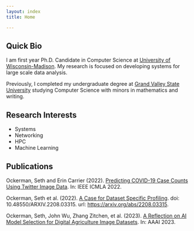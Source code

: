 ```yaml
---
layout: index
title: Home

---
```


## Quick Bio 
I am first year Ph.D. Candidate in Computer Science at [University of Wisconsin-Madison](https://www.cs.wisc.edu/). My research is focused on developing systems for large scale data analysis. 

Previously, I completed my undergraduate degree at [Grand Valley State University](https://www.gvsu.edu/) studying Computer Science with minors in mathematics and writing.


## Research Interests
* Systems
* Networking
* HPC
* Machine Learning


## Publications
Ockerman, Seth and Erin Carrier (2022). [Predicting COVID-19 Case Counts Using Twitter Image Data](https://ieeexplore.ieee.org/stamp/stamp.jsp?arnumber=10068950). In: IEEE ICMLA 2022.


Ockerman, Seth et al. (2022). [A Case for Dataset Specific Profiling](https://arxiv.org/abs/2208.03315). doi: 10.48550/ARXIV.2208.03315. url: https://arxiv.org/abs/2208.03315.

Ockerman, Seth, John Wu, Zhang Zitchen, et al. (2023). [A Reflection on AI Model Selection for Digital Agriculture Image Datasets](https://openreview.net/forum?id=vBSUoUuAYOA). In: AAAI 2023.
